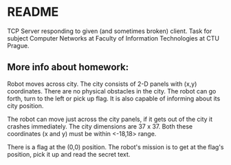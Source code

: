 # README #

TCP Server responding to given (and sometimes broken) client. Task for subject Computer Networks at Faculty of Information Technologies at CTU Prague.

## More info about homework:  ##

Robot moves across city. The city consists of 2-D panels with (x,y) coordinates. There are no physical obstacles in the city. The robot can go forth, turn to the left or pick up flag. It is also capable of informing about its city position.

The robot can move just across the city panels, if it gets out of the city it crashes immediately. The city dimensions are 37 x 37. Both these coordinates (x and y) must be within <-18,18> range.

There is a flag at the (0,0) position. The robot's mission is to get at the flag's position, pick it up and read the secret text.